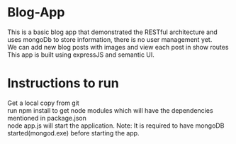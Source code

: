 # Blog-App

This is a basic blog app that demonstrated the RESTful architecture and uses mongoDb to store information, there is no user management yet.<br>
We can add new blog posts with images and view each post in show routes <br>
This app is built using expressJS and semantic UI.<br>

# Instructions to run
Get a local copy from git<br>
run npm install to get node modules which will have the dependencies mentioned in package.json<br>
node app.js will start the application. Note: It is required to have mongoDB started(mongod.exe) before starting the app.<br>
